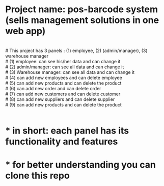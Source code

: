  <h1> Project name: pos-barcode system (sells management solutions in one web app) </h1> <br>
# This project has 3 panels : (1) employee, (2) (admin/manager), (3) warehouse manager <br>
# (1) employee: can see his/her data and can change it <br>
# (2) admin/manager: can see all data and can change it <br>
# (3) Warehouse manager: can see all data and can change it <br>
# (4) can add new employees and can delete employee <br>
# (5) can add new products and can delete the product <br>
# (6) can add new order and can delete order <br>
# (7) can add new customers and can delete customer <br>
# (8) can add new suppliers and can delete supplier <br>
# (9) can add new products and can delete the product <br> <br>

# * in short: each panel has its functionality and features <br>
# * for better understanding you can clone this repo <br>
